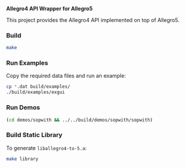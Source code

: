 **Allegro4 API Wrapper for Allegro5**

This project provides the Allegro4 API implemented on top of Allegro5.

### Build

```sh
make
```

### Run Examples

Copy the required data files and run an example:

```sh
cp *.dat build/examples/
./build/examples/exgui
```

### Run Demos

```sh
(cd demos/sopwith && ../../build/demos/sopwith/sopwith)
```

### Build Static Library

To generate `liballegro4-to-5.a`:

```sh
make library
```